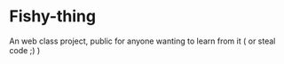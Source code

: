# Fishy-thing
An web class project, public for anyone wanting to learn from it ( or steal code ;) )
